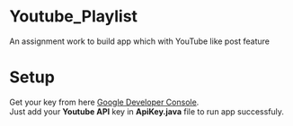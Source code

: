 # Youtube_Playlist
An assignment work to build app which with YouTube like post feature
# Setup
Get your key from here [Google Developer Console](https://developers.google.com/youtube/registering_an_application).</br>
Just add your **Youtube API** key in **ApiKey.java** file to run app successfuly.
